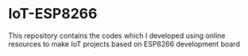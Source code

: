 # IoT-ESP8266
This repository contains the codes which I developed using online resources to make IoT projects based on ESP8266 development board
